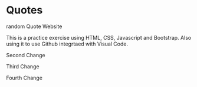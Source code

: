 # Quotes
random Quote Website

This is a practice exercise using HTML, CSS, Javascript and Bootstrap.  Also using it to use Github integrtaed with Visual Code.

Second Change

Third Change

Fourth Change
